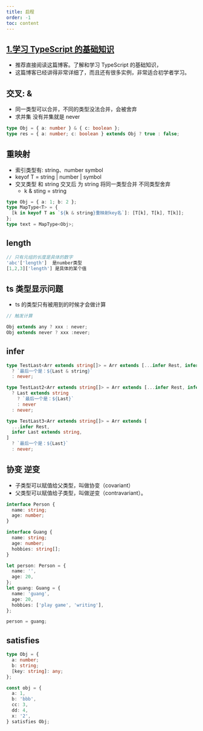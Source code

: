 ```yaml
---
title: 启程
order: -1
toc: content
---
```


## [1.学习 TypeScript 的基础知识](https://ts.xcatliu.com/)

- 推荐直接阅读这篇博客。了解和学习 TypeScript 的基础知识，
- 这篇博客已经讲得非常详细了，而且还有很多实例，非常适合初学者学习。

## 交叉: &

- 同一类型可以合并，不同的类型没法合并，会被舍弃
- 求并集 没有并集就是 never

```ts
type Obj = { a: number } & { c: boolean };
type res = { a: number; c: boolean } extends Obj ? true : false;
```

## 重映射

- 索引类型有: string、number symbol
- keyof T = string | number | symbol
- 交叉类型 和 string 交叉后 为 string 将同一类型合并 不同类型舍弃
  - k & sting = string

```ts
type Obj = { a: 1; b: 2 };
type MapType<T> = {
  [k in keyof T as `${k & string}重映射key名`]: [T[k], T[k], T[k]];
};
type text = MapType<Obj>;
```

## length

```ts
// 只有元组的长度是具体的数字
'abc'['length']  是number类型
[1,2,3]['length'] 是具体的某个值
```

## ts 类型显示问题

- ts 的类型只有被用到的时候才会做计算

```ts
// 触发计算

Obj extends any ? xxx : never;
Obj extends never ? xxx :never;
```

## infer

```ts
type TestLast<Arr extends string[]> = Arr extends [...infer Rest, infer Last]
  ? `最后一个是：${Last & string}`
  : never;

type TestLast2<Arr extends string[]> = Arr extends [...infer Rest, infer Last]
  ? Last extends string
    ? `最后一个是：${Last}`
    : never
  : never;

type TestLast3<Arr extends string[]> = Arr extends [
  ...infer Rest,
  infer Last extends string,
]
  ? `最后一个是：${Last}`
  : never;
```

## 协变 逆变

- 子类型可以赋值给父类型，叫做协变（covariant）
- 父类型可以赋值给子类型，叫做逆变（contravariant）。

```ts
interface Person {
  name: string;
  age: number;
}

interface Guang {
  name: string;
  age: number;
  hobbies: string[];
}

let person: Person = {
  name: '',
  age: 20,
};
let guang: Guang = {
  name: 'guang',
  age: 20,
  hobbies: ['play game', 'writing'],
};

person = guang;
```

## satisfies

```ts
type Obj = {
  a: number;
  b: string;
  [key: string]: any;
};

const obj = {
  a: 1,
  b: 'bbb',
  cc: 3,
  dd: 4,
  x: '2',
} satisfies Obj;
```
